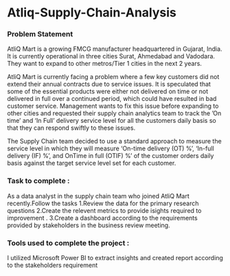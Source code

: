 # Atliq-Supply-Chain-Analysis

### Problem Statement
AtliQ Mart is a growing FMCG manufacturer headquartered in Gujarat, India. It is currently operational in three cities Surat, Ahmedabad and Vadodara. They want to expand to other metros/Tier 1 cities in the next 2 years.

AtliQ Mart is currently facing a problem where a few key customers did not extend their annual contracts due to service issues. It is speculated that some of the essential products were either not delivered on time or not delivered in full over a continued period, which could have resulted in bad customer service. Management wants to fix this issue before expanding to other cities and requested their supply chain analytics team to track the ’On time’ and ‘In Full’ delivery service level for all the customers daily basis so that they can respond swiftly to these issues.

The Supply Chain team decided to use a standard approach to measure the service level in which they will measure ‘On-time delivery (OT) %’, ‘In-full delivery (IF) %’, and OnTime in full (OTIF) %’ of the customer orders daily basis against the target service level set for each customer.

### Task to complete :
As a data analyst in the supply chain team who joined AtliQ Mart recently.Follow the tasks
1.Review the data for the primary research questions 
2.Create the relevent metrics to provide isights required to improvement .
3.Create a dashboard according to the requirements provided by stakeholders in the business review meeting. 

### Tools used to complete the project :
I utilized Microsoft Power BI to extract insights and created report according to the stakeholders requirement 
